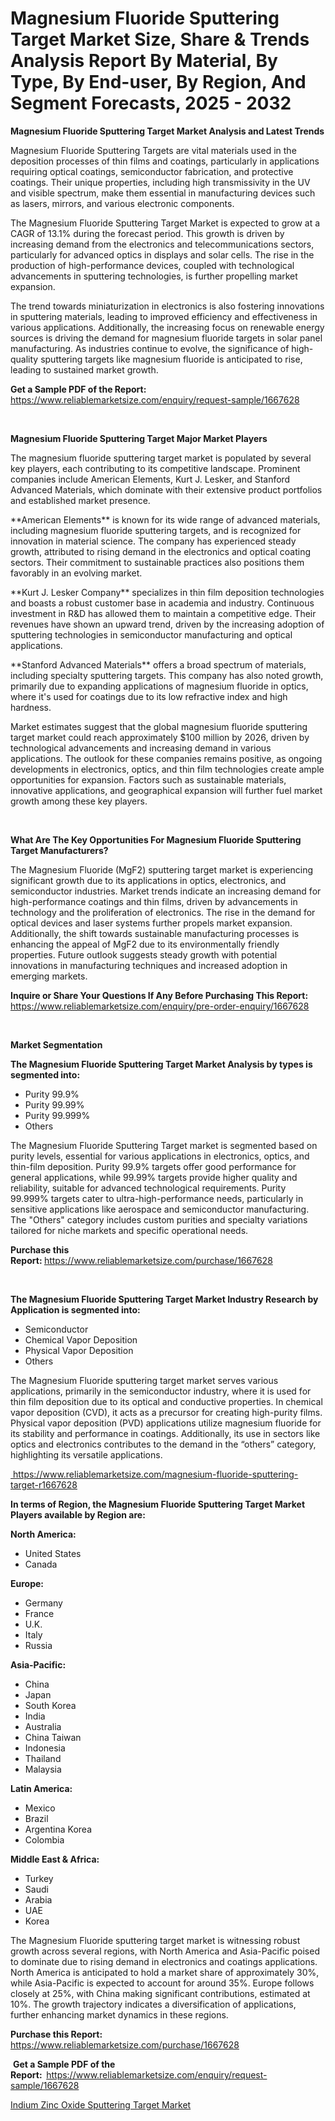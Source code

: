 <p><h1>Magnesium Fluoride Sputtering Target Market Size, Share & Trends Analysis Report By Material, By Type, By End-user, By Region, And Segment Forecasts, 2025 - 2032</h1></p><p><strong>Magnesium Fluoride Sputtering Target Market Analysis and Latest Trends</strong></p>
<p><p>Magnesium Fluoride Sputtering Targets are vital materials used in the deposition processes of thin films and coatings, particularly in applications requiring optical coatings, semiconductor fabrication, and protective coatings. Their unique properties, including high transmissivity in the UV and visible spectrum, make them essential in manufacturing devices such as lasers, mirrors, and various electronic components.</p><p>The Magnesium Fluoride Sputtering Target Market is expected to grow at a CAGR of 13.1% during the forecast period. This growth is driven by increasing demand from the electronics and telecommunications sectors, particularly for advanced optics in displays and solar cells. The rise in the production of high-performance devices, coupled with technological advancements in sputtering technologies, is further propelling market expansion.</p><p>The trend towards miniaturization in electronics is also fostering innovations in sputtering materials, leading to improved efficiency and effectiveness in various applications. Additionally, the increasing focus on renewable energy sources is driving the demand for magnesium fluoride targets in solar panel manufacturing. As industries continue to evolve, the significance of high-quality sputtering targets like magnesium fluoride is anticipated to rise, leading to sustained market growth.</p></p>
<p><strong>Get a Sample PDF of the Report:&nbsp;</strong> <a href="https://www.reliablemarketsize.com/enquiry/request-sample/1667628?utm_campaign=3131&utm_medium=2&utm_source=Github&utm_content=ia&utm_term=07032025&utm_id=magnesium-fluoride-sputtering-target">https://www.reliablemarketsize.com/enquiry/request-sample/1667628</a></p>
<p>&nbsp;</p>
<p><strong>Magnesium Fluoride Sputtering Target Major Market Players</strong></p>
<p><p>The magnesium fluoride sputtering target market is populated by several key players, each contributing to its competitive landscape. Prominent companies include American Elements, Kurt J. Lesker, and Stanford Advanced Materials, which dominate with their extensive product portfolios and established market presence.</p><p>**American Elements** is known for its wide range of advanced materials, including magnesium fluoride sputtering targets, and is recognized for innovation in material science. The company has experienced steady growth, attributed to rising demand in the electronics and optical coating sectors. Their commitment to sustainable practices also positions them favorably in an evolving market.</p><p>**Kurt J. Lesker Company** specializes in thin film deposition technologies and boasts a robust customer base in academia and industry. Continuous investment in R&D has allowed them to maintain a competitive edge. Their revenues have shown an upward trend, driven by the increasing adoption of sputtering technologies in semiconductor manufacturing and optical applications.</p><p>**Stanford Advanced Materials** offers a broad spectrum of materials, including specialty sputtering targets. This company has also noted growth, primarily due to expanding applications of magnesium fluoride in optics, where it's used for coatings due to its low refractive index and high hardness.</p><p>Market estimates suggest that the global magnesium fluoride sputtering target market could reach approximately $100 million by 2026, driven by technological advancements and increasing demand in various applications. The outlook for these companies remains positive, as ongoing developments in electronics, optics, and thin film technologies create ample opportunities for expansion. Factors such as sustainable materials, innovative applications, and geographical expansion will further fuel market growth among these key players.</p></p>
<p>&nbsp;</p>
<p><strong>What Are The Key Opportunities For Magnesium Fluoride Sputtering Target Manufacturers?</strong></p>
<p><p>The Magnesium Fluoride (MgF2) sputtering target market is experiencing significant growth due to its applications in optics, electronics, and semiconductor industries. Market trends indicate an increasing demand for high-performance coatings and thin films, driven by advancements in technology and the proliferation of electronics. The rise in the demand for optical devices and laser systems further propels market expansion. Additionally, the shift towards sustainable manufacturing processes is enhancing the appeal of MgF2 due to its environmentally friendly properties. Future outlook suggests steady growth with potential innovations in manufacturing techniques and increased adoption in emerging markets.</p></p>
<p><strong>Inquire or Share Your Questions If Any Before Purchasing This Report:</strong> <a href="https://www.reliablemarketsize.com/enquiry/pre-order-enquiry/1667628?utm_campaign=3131&utm_medium=2&utm_source=Github&utm_content=ia&utm_term=07032025&utm_id=magnesium-fluoride-sputtering-target">https://www.reliablemarketsize.com/enquiry/pre-order-enquiry/1667628</a></p>
<p>&nbsp;</p>
<p><strong>Market Segmentation</strong></p>
<p><strong>The Magnesium Fluoride Sputtering Target Market Analysis by types is segmented into:</strong></p>
<p><ul><li>Purity 99.9%</li><li>Purity 99.99%</li><li>Purity 99.999%</li><li>Others</li></ul></p>
<p><p>The Magnesium Fluoride Sputtering Target market is segmented based on purity levels, essential for various applications in electronics, optics, and thin-film deposition. Purity 99.9% targets offer good performance for general applications, while 99.99% targets provide higher quality and reliability, suitable for advanced technological requirements. Purity 99.999% targets cater to ultra-high-performance needs, particularly in sensitive applications like aerospace and semiconductor manufacturing. The "Others" category includes custom purities and specialty variations tailored for niche markets and specific operational needs.</p></p>
<p><strong>Purchase this Report:&nbsp;</strong><a href="https://www.reliablemarketsize.com/purchase/1667628?utm_campaign=3131&utm_medium=2&utm_source=Github&utm_content=ia&utm_term=07032025&utm_id=magnesium-fluoride-sputtering-target">https://www.reliablemarketsize.com/purchase/1667628</a></p>
<p>&nbsp;</p>
<p><strong>The Magnesium Fluoride Sputtering Target Market Industry Research by Application is segmented into:</strong></p>
<p><ul><li>Semiconductor</li><li>Chemical Vapor Deposition</li><li>Physical Vapor Deposition</li><li>Others</li></ul></p>
<p><p>The Magnesium Fluoride sputtering target market serves various applications, primarily in the semiconductor industry, where it is used for thin film deposition due to its optical and conductive properties. In chemical vapor deposition (CVD), it acts as a precursor for creating high-purity films. Physical vapor deposition (PVD) applications utilize magnesium fluoride for its stability and performance in coatings. Additionally, its use in sectors like optics and electronics contributes to the demand in the “others” category, highlighting its versatile applications.</p></p>
<p><a href="https://www.reliablemarketsize.com/magnesium-fluoride-sputtering-target-r1667628?utm_campaign=3131&utm_medium=2&utm_source=Github&utm_content=ia&utm_term=07032025&utm_id=magnesium-fluoride-sputtering-target">&nbsp;https://www.reliablemarketsize.com/magnesium-fluoride-sputtering-target-r1667628</a></p>
<p><strong>In terms of Region, the Magnesium Fluoride Sputtering Target Market Players available by Region are:</strong></p>
<p>
    <p> <strong> North America: </strong>
        <ul>
            <li>United States</li>
            <li>Canada</li>
        </ul>
        </p> 
    <p> <strong> Europe: </strong>
        <ul>
            <li>Germany</li>
            <li>France</li>
            <li>U.K.</li>
            <li>Italy</li>
            <li>Russia</li>
        </ul>
        </p> 
    <p> <strong> Asia-Pacific: </strong>
        <ul>
            <li>China</li>
            <li>Japan</li>
            <li>South Korea</li>
            <li>India</li>
            <li>Australia</li>
            <li>China Taiwan</li>
            <li>Indonesia</li>
            <li>Thailand</li>
            <li>Malaysia</li>
        </ul>
        </p> 
    <p> <strong> Latin America: </strong>
        <ul>
            <li>Mexico</li>
            <li>Brazil</li>
            <li>Argentina Korea</li>
            <li>Colombia</li>
        </ul>
        </p> 
    <p> <strong> Middle East & Africa: </strong>
        <ul>
            <li>Turkey</li>
            <li>Saudi</li>
            <li>Arabia</li>
            <li>UAE</li>
            <li>Korea</li>
        </ul>
    </p>
    </p>
<p><p>The Magnesium Fluoride sputtering target market is witnessing robust growth across several regions, with North America and Asia-Pacific poised to dominate due to rising demand in electronics and coatings applications. North America is anticipated to hold a market share of approximately 30%, while Asia-Pacific is expected to account for around 35%. Europe follows closely at 25%, with China making significant contributions, estimated at 10%. The growth trajectory indicates a diversification of applications, further enhancing market dynamics in these regions.</p></p>
<p><strong>Purchase this Report: </strong><a href="https://www.reliablemarketsize.com/purchase/1667628?utm_campaign=3131&utm_medium=2&utm_source=Github&utm_content=ia&utm_term=07032025&utm_id=magnesium-fluoride-sputtering-target">https://www.reliablemarketsize.com/purchase/1667628</a></p>
<p>&nbsp;<strong>Get a Sample PDF of the Report:&nbsp;&nbsp;</strong><a href="https://www.reliablemarketsize.com/enquiry/request-sample/1667628?utm_campaign=3131&utm_medium=2&utm_source=Github&utm_content=ia&utm_term=07032025&utm_id=magnesium-fluoride-sputtering-target">https://www.reliablemarketsize.com/enquiry/request-sample/1667628</a></p>
<p><strong></strong></p>
<p><p><a href="https://github.com/kaloyhboosh/Market-Research-Report-List-1/blob/main/indium-zinc-oxide-sputtering-target-market.md?utm_campaign=3131&utm_medium=2&utm_source=Github&utm_content=ia&utm_term=07032025&utm_id=magnesium-fluoride-sputtering-target">Indium Zinc Oxide Sputtering Target Market</a></p></p>